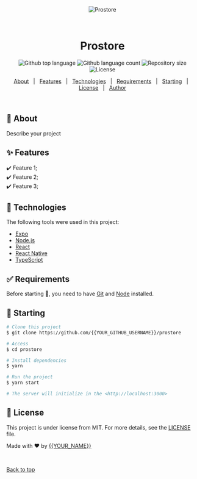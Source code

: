 <div align="center" id="top"> 
  <img src="./.github/app.gif" alt="Prostore" />

  &#xa0;

  <!-- <a href="https://prostore.netlify.app">Demo</a> -->
</div>

<h1 align="center">Prostore</h1>

<p align="center">
  <img alt="Github top language" src="https://img.shields.io/github/languages/top/{{YOUR_GITHUB_USERNAME}}/prostore?color=56BEB8">

  <img alt="Github language count" src="https://img.shields.io/github/languages/count/{{YOUR_GITHUB_USERNAME}}/prostore?color=56BEB8">

  <img alt="Repository size" src="https://img.shields.io/github/repo-size/{{YOUR_GITHUB_USERNAME}}/prostore?color=56BEB8">

  <img alt="License" src="https://img.shields.io/github/license/{{YOUR_GITHUB_USERNAME}}/prostore?color=56BEB8">

  <!-- <img alt="Github issues" src="https://img.shields.io/github/issues/{{YOUR_GITHUB_USERNAME}}/prostore?color=56BEB8" /> -->

  <!-- <img alt="Github forks" src="https://img.shields.io/github/forks/{{YOUR_GITHUB_USERNAME}}/prostore?color=56BEB8" /> -->

  <!-- <img alt="Github stars" src="https://img.shields.io/github/stars/{{YOUR_GITHUB_USERNAME}}/prostore?color=56BEB8" /> -->
</p>

<!-- Status -->

<!-- <h4 align="center"> 
	🚧  Prostore 🚀 Under construction...  🚧
</h4> 

<hr> -->

<p align="center">
  <a href="#dart-about">About</a> &#xa0; | &#xa0; 
  <a href="#sparkles-features">Features</a> &#xa0; | &#xa0;
  <a href="#rocket-technologies">Technologies</a> &#xa0; | &#xa0;
  <a href="#white_check_mark-requirements">Requirements</a> &#xa0; | &#xa0;
  <a href="#checkered_flag-starting">Starting</a> &#xa0; | &#xa0;
  <a href="#memo-license">License</a> &#xa0; | &#xa0;
  <a href="https://github.com/{{YOUR_GITHUB_USERNAME}}" target="_blank">Author</a>
</p>

<br>

## :dart: About ##

Describe your project

## :sparkles: Features ##

:heavy_check_mark: Feature 1;\
:heavy_check_mark: Feature 2;\
:heavy_check_mark: Feature 3;

## :rocket: Technologies ##

The following tools were used in this project:

- [Expo](https://expo.io/)
- [Node.js](https://nodejs.org/en/)
- [React](https://pt-br.reactjs.org/)
- [React Native](https://reactnative.dev/)
- [TypeScript](https://www.typescriptlang.org/)

## :white_check_mark: Requirements ##

Before starting :checkered_flag:, you need to have [Git](https://git-scm.com) and [Node](https://nodejs.org/en/) installed.

## :checkered_flag: Starting ##

```bash
# Clone this project
$ git clone https://github.com/{{YOUR_GITHUB_USERNAME}}/prostore

# Access
$ cd prostore

# Install dependencies
$ yarn

# Run the project
$ yarn start

# The server will initialize in the <http://localhost:3000>
```

## :memo: License ##

This project is under license from MIT. For more details, see the [LICENSE](LICENSE.md) file.


Made with :heart: by <a href="https://github.com/{{YOUR_GITHUB_USERNAME}}" target="_blank">{{YOUR_NAME}}</a>

&#xa0;

<a href="#top">Back to top</a>
